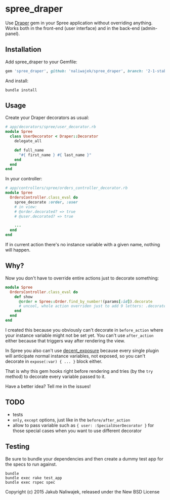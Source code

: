 spree_draper
============

Use [Draper](https://github.com/drapergem/draper) gem in your Spree application without overriding
anything. Works both in the front-end (user interface) and in the back-end (admin-panel).

Installation
------------

Add spree_draper to your Gemfile:

```ruby
gem 'spree_draper', github: 'naliwajek/spree_draper', branch: '2-1-stable'
```

And install:

```shell
bundle install
```

Usage
-----

Create your Draper decorators as usual:

```ruby
# app/decorators/spree/user_decorator.rb
module Spree
  class UserDecorator < Draper::Decorator
    delegate_all

    def full_name
      "#{ first_name } #{ last_name }"
    end
  end
end
```

In your controller:

```ruby
# app/controllers/spree/orders_controller_decorator.rb
module Spree
  OrdersController.class_eval do
    spree_decorate :order, :user
    # in view:
    # @order.decorated? => true
    # @user.decorated? => true

    ...
  end
end
```

If in current action there's no instance variable with a given name, nothing
will happen.

Why?
----

Now you don't have to override entire actions just to decorate something:

```ruby
module Spree
  OrdersController.class_eval do
    def show
      @order = Spree::Order.find_by_number!(params[:id]).decorate
      # uncool, whole action overriden just to add 9 letters: .decorate
    end
  end
end
```

I created this because you obviously can't decorate in `before_action`
where your instance variable might not be set yet. You can't use
`after_action` either because that triggers way after rendering the view.

In Spree you also can't use
[decent_exposure](https://github.com/hashrocket/decent_exposure) because
every single plugin will anticipate normal instance variables, not exposed, so you can't decorate in `expose(:var) { ... }` block either.

That is why this gem hooks right before rendering and tries (by the
`try` method) to decorate every variable passed to it.

Have a better idea? Tell me in the issues!

TODO
----

- tests
- `only`, `except` options, just like in the `before/after_action`
- allow to pass variable such as `{ user: :SpecialUserDecorator }` for
  those special cases when you want to use different decorator

Testing
-------

Be sure to bundle your dependencies and then create a dummy test app for the specs to run against.

```shell
bundle
bundle exec rake test_app
bundle exec rspec spec
```

Copyright (c) 2015 Jakub Naliwajek, released under the New BSD License
